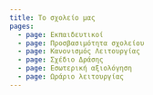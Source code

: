 ```yaml
---
title: Το σχολείο μας
pages:
  - page: Εκπαιδευτικοί
  - page: Προσβασιμότητα σχολείου
  - page: Κανονισμός Λειτουργίας
  - page: Σχέδιο Δράσης
  - page: Εσωτερική αξιολόγηση
  - page: Ωράριο λειτουργίας
---
```

